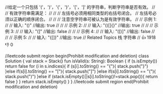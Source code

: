 //给定一个只包括 '('，')'，'{'，'}'，'['，']' 的字符串，判断字符串是否有效。 
//
// 有效字符串需满足： 
//
// 
// 左括号必须用相同类型的右括号闭合。 
// 左括号必须以正确的顺序闭合。 
// 
//
// 注意空字符串可被认为是有效字符串。 
//
// 示例 1: 
//
// 输入: "()"
//输出: true
// 
//
// 示例 2: 
//
// 输入: "()[]{}"
//输出: true
// 
//
// 示例 3: 
//
// 输入: "(]"
//输出: false
// 
//
// 示例 4: 
//
// 输入: "([)]"
//输出: false
// 
//
// 示例 5: 
//
// 输入: "{[]}"
//输出: true 
// Related Topics 栈 字符串 
// 👍 1918 👎 0


//leetcode submit region begin(Prohibit modification and deletion)
class Solution {
    val stack = Stack<String>()
    fun isValid(s: String): Boolean {
        if (s.isEmpty()) return false
        for (i in s.indices){
            if (s[i].toString() == "{"){
                stack.push("}")
            }else if(s[i].toString() == "["){
                stack.push("]")
            }else if(s[i].toString() == "("){
                stack.push(")")
            }else if (stack.isEmpty()||s[i].toString()!=stack.pop()){
                return false
            }
        }
        return stack.isEmpty()
    }
}
//leetcode submit region end(Prohibit modification and deletion)

